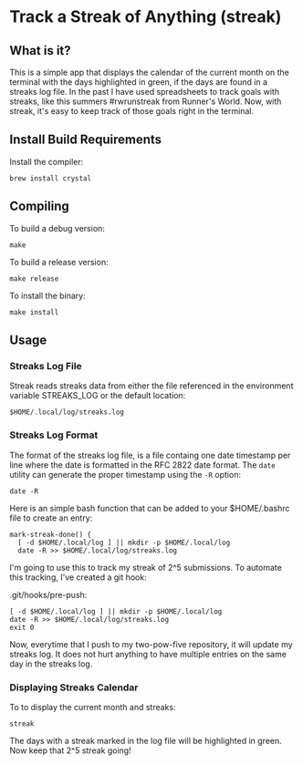 # Track a Streak of Anything (streak)

## What is it?

This is a simple app that displays the calendar of the current month on the terminal with the days highlighted in green, if the days are found in a streaks log file. In the past I have used spreadsheets to track goals with streaks, like this summers #rwrunstreak from Runner's World. Now, with streak, it's easy to keep track of those goals right in the terminal.


## Install Build Requirements

Install the compiler:

```
brew install crystal
```

## Compiling

To build a debug version:

```
make
```

To build a release version:

```
make release
```

To install the binary:
```
make install
```


## Usage

### Streaks Log File

Streak reads streaks data from either the file referenced in the environment variable STREAKS_LOG or the default location:

```
$HOME/.local/log/streaks.log
```

### Streaks Log Format

The format of the streaks log file, is a file containg one date timestamp per line where the date is formatted in the RFC 2822 date format. The `date` utility can generate the proper timestamp using the `-R` option:

```
date -R
```

Here is an simple bash function that can be added to your $HOME/.bashrc file to create an entry:

```
mark-streak-done() {
  [ -d $HOME/.local/log ] || mkdir -p $HOME/.local/log
  date -R >> $HOME/.local/log/streaks.log
```

I'm going to use this to track my streak of 2^5 submissions. To automate this tracking, I've created a git hook:

.git/hooks/pre-push:
```
[ -d $HOME/.local/log ] || mkdir -p $HOME/.local/log
date -R >> $HOME/.local/log/streaks.log
exit 0
```

Now, everytime that I push to my two-pow-five repository, it will update my streaks log. It does not hurt anything to have multiple entries on the same day in the streaks log. 

### Displaying Streaks Calendar

To to display the current month and streaks:

```
streak
```
The days with a streak marked in the log file will be highlighted in green. Now keep that 2^5 streak going!
